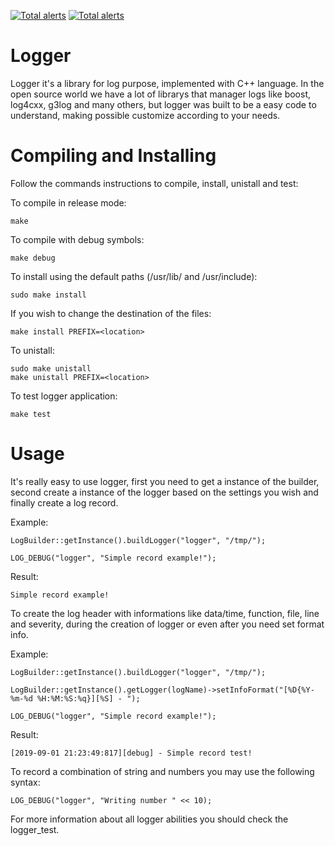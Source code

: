 [![Total alerts](https://img.shields.io/lgtm/alerts/g/nakinx/logger.svg?logo=lgtm&logoWidth=18)](https://lgtm.com/projects/g/nakinx/logger/alerts/)
[![Total alerts](https://img.shields.io/lgtm/alerts/g/nakinx/logger.svg?logo=lgtm&logoWidth=18)](https://lgtm.com/projects/g/nakinx/logger/alerts/)

Logger
======

Logger it's a library for log purpose, implemented with C++ language. In the open source world we have a lot of librarys that manager logs like boost, log4cxx, g3log and many others, but logger was built to be a easy code to understand, making possible customize according to your needs.

Compiling and Installing
=====

Follow the commands instructions to compile, install, unistall and test:

To compile in release mode:

    make

To compile with debug symbols:

    make debug

To install using the default paths (/usr/lib/ and /usr/include):

    sudo make install

If you wish to change the destination of the files:

    make install PREFIX=<location>

To unistall:

    sudo make unistall
    make unistall PREFIX=<location>

To test logger application:

    make test

Usage
=====

It's really easy to use logger, first you need to get a instance of the builder, second create a instance of the logger based on the settings you wish and finally create a log record.

Example:

    LogBuilder::getInstance().buildLogger("logger", "/tmp/");

    LOG_DEBUG("logger", "Simple record example!");

Result:

    Simple record example!

To create the log header with informations like data/time, function, file, line and severity, during the creation of logger or even after you need set format info.

Example:

    LogBuilder::getInstance().buildLogger("logger", "/tmp/");

    LogBuilder::getInstance().getLogger(logName)->setInfoFormat("[%D{%Y-%m-%d %H:%M:%S:%q}][%S] - ");

    LOG_DEBUG("logger", "Simple record example!");

Result:

    [2019-09-01 21:23:49:817][debug] - Simple record test!

To record a combination of string and numbers you may use the following syntax:

    LOG_DEBUG("logger", "Writing number " << 10);

For more information about all logger abilities you should check the logger_test.
